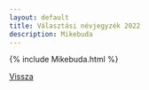 ```yaml
---
layout: default
title: Választási névjegyzék 2022
description: Mikebuda
---
```


{% include Mikebuda.html %}

[Vissza](./)